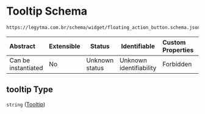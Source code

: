 # Tooltip Schema

```txt
https://legytma.com.br/schema/widget/floating_action_button.schema.json#/properties/tooltip
```




| Abstract            | Extensible | Status         | Identifiable            | Custom Properties | Additional Properties | Access Restrictions | Defined In                                                                                                         |
| :------------------ | ---------- | -------------- | ----------------------- | :---------------- | --------------------- | ------------------- | ------------------------------------------------------------------------------------------------------------------ |
| Can be instantiated | No         | Unknown status | Unknown identifiability | Forbidden         | Allowed               | none                | [floating_action_button.schema.json\*](../schema/widget/floating_action_button.schema.json "open original schema") |

## tooltip Type

`string` ([Tooltip](floating_action_button-properties-tooltip.md))
